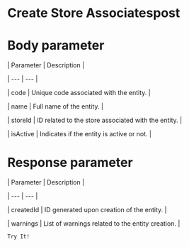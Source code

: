 # Create Store Associatespost

# Body parameter

| Parameter | Description |

| --- | --- |

| code | Unique code associated with the entity. |

| name | Full name of the entity. |

| storeId | ID related to the store associated with the entity. |

| isActive | Indicates if the entity is active or not. |



# Response parameter

| Parameter | Description |

| --- | --- |

| createdId | ID generated upon creation of the entity. |

| warnings | List of warnings related to the entity creation. |



`Try It!`